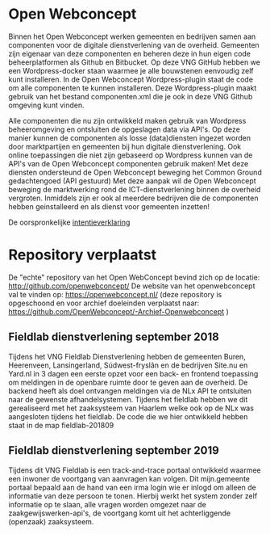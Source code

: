 # Open Webconcept
Binnen het Open Webconcept werken gemeenten en bedrijven samen aan componenten voor de digitale dienstverlening van de overheid.
Gemeenten zijn eigenaar van deze componenten en beheren deze in hun eigen code beheerplatformen als Github en Bitbucket.
Op deze VNG GitHub hebben we een Wordpress-docker staan waarmee je alle bouwstenen eenvoudig zelf kunt installeren.
In de Open Webconcept Wordpress-plugin staat de code om alle componenten te kunnen installeren. Deze Wordpress-plugin maakt gebruik van het bestand componenten.xml die je ook in deze VNG Github omgeving kunt vinden. 

Alle componenten die nu zijn ontwikkeld maken gebruik van Wordpress beheeromgeving en ontsluiten de opgeslagen data via API's. Op deze manier kunnen de componenten als losse (data)diensten ingezet worden door marktpartijen en gemeenten bij hun digitale dienstverlening.
Ook online toepassingen die niet zijn gebaseerd op Wordpress kunnen van de API's van de Open Webconcept componenten gebruik maken!
Met deze diensten ondersteund de Open Webconcept beweging het Common Ground gedachtengoed (API gestuurd)
Met deze aanpak wil de Open Webconcept beweging de marktwerking rond de ICT-dienstverlening binnen de overheid vergroten. Inmiddels zijn er ook al meerdere bedrijven die de componenten hebben geinstalleerd en als dienst voor gemeenten inzetten!

De oorspronkelijke [intentieverklaring](../../blob/master/Intentieverklaring%20Wordpress%20Open%20Webconcept.pdf)

# Repository verplaatst
De "echte" repository van het Open WebConcept bevind zich op de locatie: http://github.com/openwebconcept/
De website van het openwebconcept val te vinden op: https://openwebconcept.nl/
(deze repository is opgeschoond en voor archief doeleinden verplaatst naar: https://github.com/OpenWebconcept/-Archief-Openwebconcept )


## Fieldlab dienstverlening september 2018
Tijdens het VNG Fieldlab Dienstverlening hebben de gemeenten Buren, Heerenveen, Lansingerland, Súdwest-fryslân en de bedrijven Site.nu en Yard.nl in 3 dagen een eerste opzet voor een back- en frontend toepassing om meldingen in de openbare ruimte door te geven aan de overheid. De backend heeft als doel ontvangen meldingen via de NLx API te ontsluiten naar de gewenste afhandelsystemen. Tijdens het fieldlab hebben we dit gerealiseerd met het zaaksysteem van Haarlem welke ook op de NLx was aangesloten tijdens het fieldlab.
De code die we hier ontwikkeld hebben staat in de map fieldlab-201809

## Fieldlab dienstverlening september 2019
Tijdens dit VNG Fieldlab is een track-and-trace portaal ontwikkeld waarmee een inwoner de voortgang van aanvragen kan volgen. Dit mijn.gemeente portaal bepaald aan de hand van een irma login wie er inlogd om alleen de informatie van deze persoon te tonen. Hierbij werkt het system zonder zelf informatie op te slaan, alle vragen worden omgezet naar de zaakgewijswerken-api's, de voortgang komt uit het achterliggende (openzaak) zaaksysteem.
